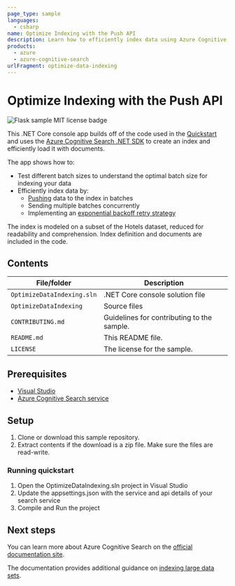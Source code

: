 ```yaml
---
page_type: sample
languages:
  - csharp
name: Optimize Indexing with the Push API
description: Learn how to efficiently index data using Azure Cognitive Search's Push API and an exponential backoff retry strategy. This tutorial and sample code are in C#.
products:
  - azure
  - azure-cognitive-search
urlFragment: optimize-data-indexing
---
```


# Optimize Indexing with the Push API

![Flask sample MIT license badge](https://img.shields.io/badge/license-MIT-green.svg)

This .NET Core console app builds off of the code used in the [Quickstart](https://docs.microsoft.com/en-us/azure/search/search-get-started-dotnet) and uses the [Azure Cognitive Search .NET SDK](https://docs.microsoft.com/dotnet/api/?term=microsoft.azure.search) to create an index and efficiently load it with documents.

The app shows how to:

- Test different batch sizes to understand the optimal batch size for indexing your data
- Efficiently index data by:
  - [Pushing](https://docs.microsoft.com/en-us/azure/search/search-what-is-data-import#pushing-data-to-an-index) data to the index in batches
  - Sending multiple batches concurrently
  - Implementing an [exponential backoff retry strategy](https://docs.microsoft.com/en-us/dotnet/architecture/microservices/implement-resilient-applications/implement-retries-exponential-backoff)

The index is modeled on a subset of the Hotels dataset, reduced for readability and comprehension. Index definition and documents are included in the code.

## Contents

| File/folder | Description |
|-------------|-------------|
| `OptimizeDataIndexing.sln`       | .NET Core console solution file |
| `OptimizeDataIndexing`       | Source files |
| `CONTRIBUTING.md` | Guidelines for contributing to the sample. |
| `README.md` | This README file. |
| `LICENSE`   | The license for the sample. |

## Prerequisites

- [Visual Studio](https://visualstudio.microsoft.com/downloads/)
- [Azure Cognitive Search service](https://docs.microsoft.com/azure/search/search-create-service-portal)

## Setup

1. Clone or download this sample repository.
1. Extract contents if the download is a zip file. Make sure the files are read-write.

### Running quickstart

1. Open the OptimizeDataIndexing.sln project in Visual Studio
1. Update the appsettings.json with the service and api details of your search service
1. Compile and Run the project

## Next steps

You can learn more about Azure Cognitive Search on the [official documentation site](https://docs.microsoft.com/azure/search).

The documentation provides additional guidance on [indexing large data sets](https://docs.microsoft.com/en-us/azure/search/search-howto-large-index).
